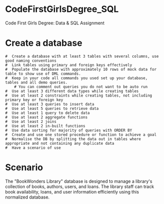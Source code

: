 # CodeFirstGirlsDegree_SQL
Code First Girls Degree: Data & SQL Assignment

# Create a database
    #  Create a database with at least 3 tables with several columns, use good naming conventions
    #  Link tables using primary and foreign keys effectively
    #  Populate the database with approximately 10 rows of mock data for table to show use of DML commands.
    #  Keep in your code all commands you used set up your database, tables and all demo queries. 
        # You can comment out queries you do not want to be auto run
    #  Use at least 3 different data types while creating tables
    #  Use at least 2 constraints while creating tables, not including primary key or foreign key
    #  Use at least 3 queries to insert data
    #  Use at least 5 queries to retrieve data
    #  Use at least 1 query to delete data 
    #  Use at least 2 aggregate functions
    #  Use at least 2 joins
    #  Use at least 2 in-built functions
    #  Use data sorting for majority of queries with ORDER BY
    #  Create and use one stored procedure or function to achieve a goal
    #  Normalise the DB by splitting the data out in tables where appropriate and not containing any duplicate data
    #  Have a scenario of use

# Scenario
The "BookWonders Library" database is designed to manage a library's collection of books, authors, users, and loans. The library staff can track book availability, loans, and user information efficiently using this normalized database.
